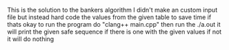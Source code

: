 This is the solution to the bankers algorithm 
I didn't make an custom input file but instead hard code the values from the given table to save time if thats okay
to run the program do "clang++ main.cpp"
then run the ./a.out
it will print the given safe sequence if there is one with the given values 
if not it will do nothing
